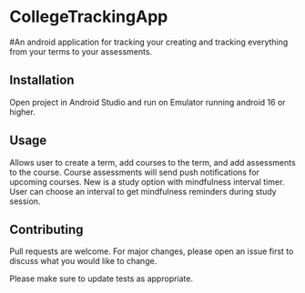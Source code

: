 # CollegeTrackingApp

#An android application for tracking your creating and tracking everything from your terms to your assessments.

## Installation

Open project in Android Studio and run on Emulator running android 16 or higher.

## Usage

Allows user to create a term, add courses to the term, and add assessments to the course.
Course assessments will send push notifications for upcoming courses.
New is a study option with mindfulness interval timer. User can choose an interval to get mindfulness reminders during study session.


## Contributing
Pull requests are welcome. For major changes, please open an issue first to discuss what you would like to change.

Please make sure to update tests as appropriate.
